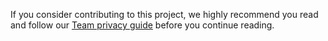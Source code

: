 If you consider contributing to this project, we highly recommend you read and follow our [Team privacy guide](PRIVACY.md#top) before you continue reading.
